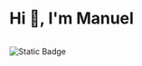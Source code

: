 <h1>Hi 👋, I'm Manuel</h1>

<img>

![Static Badge](https://img.shields.io/badge/Linkedin%20-%20bitcoin?logo=linkedin&color=blue&link=https%3A%2F%2Fwww.linkedin.com%2Fin%2Fmanuel-garc%25C3%25ADa-rodr%25C3%25ADguez%2F)

